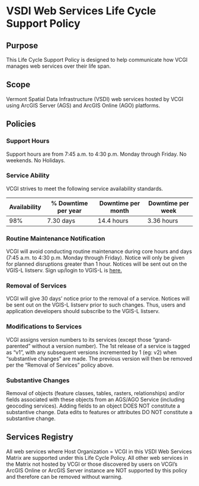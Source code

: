 # VSDI Web Services Life Cycle Support Policy

## Purpose
This Life Cycle Support Policy is designed to help communicate how VCGI manages web services over their life span.

## Scope
Vermont Spatial Data Infrastructure (VSDI) web services hosted by VCGI using ArcGIS Server (AGS) and ArcGIS Online (AGO) platforms.

## Policies
### Support Hours
Support hours are from 7:45 a.m. to 4:30 p.m. Monday through Friday.  No weekends.  No Holidays.

### Service Ability
VCGI strives to meet the following service availability standards.

| Availability   | % Downtime per year  | Downtime per month  | Downtime per week  |
|----------------|----------------------|---------------------|--------------------|
| 98%            | 7.30 days            | 14.4 hours          | 3.36 hours         |

### Routine Maintenance Notification
VCGI will avoid conducting routine maintenance during core hours and days (7:45 a.m. to 4:30 p.m. Monday through Friday).  Notice will only be given for planned disruptions greater than 1 hour. Notices will be sent out on the VGIS-L listserv. Sign up/login to VGIS-L is [here.](https://list.uvm.edu/cgi-bin/wa?SUBED1=vgis-l&A=1)

### Removal of Services
VCGI will give 30 days’ notice prior to the removal of a service. Notices will be sent out on the VGIS-L listserv prior to such changes. Thus, users and application developers should subscribe to the VGIS-L listserv.

### Modifications to Services
VCGI assigns version numbers to its services (except those “grand-parented” without a version number).  The 1st release of a service is tagged as “v1”, with any subsequent versions incremented by 1 (eg: v2) when “substantive changes” are made. The previous version will then be removed per the “Removal of Services” policy above.

### Substantive Changes
Removal of objects (feature classes, tables, rasters, relationships) and/or fields associated with these objects from an AGS/AGO Service (including geocoding services). Adding fields to an object DOES NOT constitute a substantive change. Data edits to features or attributes DO NOT constitute a substantive change.

## Services Registry
All web services where Host Organization = VCGI in this VSDI Web Services Matrix are supported under this Life Cycle Policy.  All other web services in the Matrix not hosted by VCGI or those discovered by users on VCGI’s ArcGIS Online or ArcGIS Server instance are NOT supported by this policy and therefore can be removed without warning.
